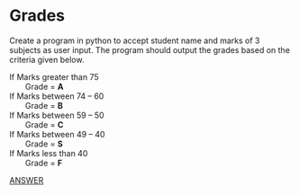 #  Grades

Create a program in python to accept student name and marks of 3 subjects as user input. The program should output the grades based on the criteria given below.

If Marks greater than 75 </br>
&emsp;&emsp;Grade = **A** </br>
If Marks between 74 – 60 </br>
&emsp;&emsp;Grade = **B** </br>
If Marks between 59 – 50 </br>
&emsp;&emsp;Grade = **C** </br>
If Marks between 49 – 40 </br>
&emsp;&emsp;Grade = **S** </br>
If Marks less than 40 </br>
&emsp;&emsp;Grade = **F**

[ANSWER]()
